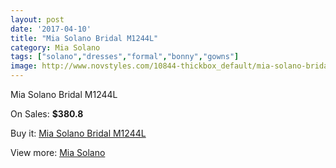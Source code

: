 ```yaml
---
layout: post
date: '2017-04-10'
title: "Mia Solano Bridal M1244L"
category: Mia Solano
tags: ["solano","dresses","formal","bonny","gowns"]
image: http://www.novstyles.com/10844-thickbox_default/mia-solano-bridal-m1244l.jpg
---
```

Mia Solano Bridal M1244L

On Sales: **$380.8**
<a href="https://www.novstyles.com/en/mia-solano/7878-mia-solano-bridal-m1244l.html"><amp-img layout="responsive" width="600" height="600" src="//www.novstyles.com/10844-thickbox_default/mia-solano-bridal-m1244l.jpg" alt="Mia Solano Bridal M1244L 0" /></a>

Buy it: [Mia Solano Bridal M1244L](https://www.novstyles.com/en/mia-solano/7878-mia-solano-bridal-m1244l.html "Mia Solano Bridal M1244L")

View more: [Mia Solano](https://www.novstyles.com/en/52-mia-solano "Mia Solano")